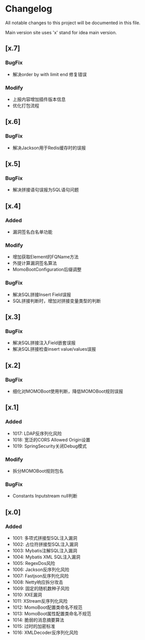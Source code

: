 # Changelog

All notable changes to this project will be documented in this file.

Main version site uses 'x' stand for idea main version. 

## [x.7]

### BugFix

- 解决order by with limit end 修复错误

### Modify

- 上报内容增加插件版本信息
- 优化打包流程

## [x.6]

### BugFix

- 解决Jackson用于Redis缓存时的误报

## [x.5]

### BugFix

- 解决拼接语句误报为SQL语句问题 

## [x.4]

### Added

- 漏洞签名白名单功能

### Modify

- 增加获取Element的FQName方法
- 外提计算漏洞签名算法
- MomoBootConfiguration后缀调整

### BugFix

- 解决SQL拼接Insert Field误报
- SQL拼接判断时，增加对拼接变量类型的判断

## [x.3]

### BugFix

- 解决SQL拼接注入Field嵌套误报
- 解决SQL拼接检查insert value/values误报

## [x.2]

### BugFix

- 细化对MOMOBoot使用判断，降低MOMOBoot规则误报

## [x.1]

### Added

- 1017: LDAP反序列化风险
- 1018: 宽泛的CORS Allowed Origin设置
- 1019: SpringSecurity关闭Debug模式

### Modify

- 拆分MOMOBoot规则包名

### BugFix

- Constants Inputstream null判断

## [x.0]

### Added

- 1001: 多项式拼接型SQL注入漏洞
- 1002: 占位符拼接型SQL注入漏洞
- 1003: Mybatis注解SQL注入漏洞
- 1004: Mybatis XML SQL注入漏洞
- 1005: RegexDos风险
- 1006: Jackson反序列化风险
- 1007: Fastjson反序列化风险
- 1008: Netty响应拆分攻击
- 1009: 固定的随机数种子风险
- 1010: XXE漏洞
- 1011: XStream反序列化风险
- 1012: MomoBoot配置类命名不规范
- 1013: MomoBoot属性配置类命名不规范
- 1014: 脆弱的消息摘要算法
- 1015: 过时的加密标准
- 1016: XMLDecoder反序列化风险

